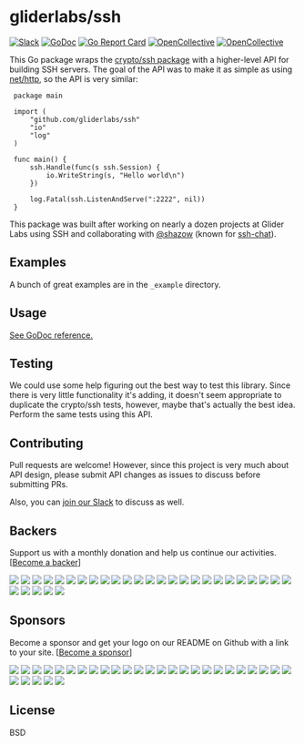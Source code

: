 # gliderlabs/ssh

[![Slack](http://slack.gliderlabs.com/badge.svg)](http://slack.gliderlabs.com) [![GoDoc](https://godoc.org/github.com/gliderlabs/ssh?status.svg)](https://godoc.org/github.com/gliderlabs/ssh) [![Go Report Card](https://goreportcard.com/badge/github.com/gliderlabs/ssh)](https://goreportcard.com/report/github.com/gliderlabs/ssh) [![OpenCollective](https://opencollective.com/ssh/backers/badge.svg)](#backers) [![OpenCollective](https://opencollective.com/ssh/sponsors/badge.svg)](#sponsors)

This Go package wraps the [crypto/ssh
package](https://godoc.org/golang.org/x/crypto/ssh) with a higher-level API for
building SSH servers. The goal of the API was to make it as simple as using
[net/http](https://golang.org/pkg/net/http/), so the API is very similar:

```
 package main

 import (
     "github.com/gliderlabs/ssh"
     "io"
     "log"
 )

 func main() {
     ssh.Handle(func(s ssh.Session) {
         io.WriteString(s, "Hello world\n")
     })  

     log.Fatal(ssh.ListenAndServe(":2222", nil))
 }

```

This package was built after working on nearly a dozen projects at Glider Labs using SSH and collaborating with [@shazow](https://twitter.com/shazow) (known for [ssh-chat](https://github.com/shazow/ssh-chat)).

## Examples

A bunch of great examples are in the `_example` directory.

## Usage

[See GoDoc reference.](https://godoc.org/github.com/gliderlabs/ssh)

## Testing

We could use some help figuring out the best way to test this library. Since
there is very little functionality it's adding, it doesn't seem appropriate to
duplicate the crypto/ssh tests, however, maybe that's actually the best idea. Perform
the same tests using this API.

## Contributing

Pull requests are welcome! However, since this project is very much about API
design, please submit API changes as issues to discuss before submitting PRs.

Also, you can [join our Slack](http://slack.gliderlabs.com) to discuss as well.

## Backers

Support us with a monthly donation and help us continue our activities. [[Become a backer](https://opencollective.com/ssh#backer)]

<a href="https://opencollective.com/ssh/backer/0/website" target="_blank"><img src="https://opencollective.com/ssh/backer/0/avatar.svg"></a>
<a href="https://opencollective.com/ssh/backer/1/website" target="_blank"><img src="https://opencollective.com/ssh/backer/1/avatar.svg"></a>
<a href="https://opencollective.com/ssh/backer/2/website" target="_blank"><img src="https://opencollective.com/ssh/backer/2/avatar.svg"></a>
<a href="https://opencollective.com/ssh/backer/3/website" target="_blank"><img src="https://opencollective.com/ssh/backer/3/avatar.svg"></a>
<a href="https://opencollective.com/ssh/backer/4/website" target="_blank"><img src="https://opencollective.com/ssh/backer/4/avatar.svg"></a>
<a href="https://opencollective.com/ssh/backer/5/website" target="_blank"><img src="https://opencollective.com/ssh/backer/5/avatar.svg"></a>
<a href="https://opencollective.com/ssh/backer/6/website" target="_blank"><img src="https://opencollective.com/ssh/backer/6/avatar.svg"></a>
<a href="https://opencollective.com/ssh/backer/7/website" target="_blank"><img src="https://opencollective.com/ssh/backer/7/avatar.svg"></a>
<a href="https://opencollective.com/ssh/backer/8/website" target="_blank"><img src="https://opencollective.com/ssh/backer/8/avatar.svg"></a>
<a href="https://opencollective.com/ssh/backer/9/website" target="_blank"><img src="https://opencollective.com/ssh/backer/9/avatar.svg"></a>
<a href="https://opencollective.com/ssh/backer/10/website" target="_blank"><img src="https://opencollective.com/ssh/backer/10/avatar.svg"></a>
<a href="https://opencollective.com/ssh/backer/11/website" target="_blank"><img src="https://opencollective.com/ssh/backer/11/avatar.svg"></a>
<a href="https://opencollective.com/ssh/backer/12/website" target="_blank"><img src="https://opencollective.com/ssh/backer/12/avatar.svg"></a>
<a href="https://opencollective.com/ssh/backer/13/website" target="_blank"><img src="https://opencollective.com/ssh/backer/13/avatar.svg"></a>
<a href="https://opencollective.com/ssh/backer/14/website" target="_blank"><img src="https://opencollective.com/ssh/backer/14/avatar.svg"></a>
<a href="https://opencollective.com/ssh/backer/15/website" target="_blank"><img src="https://opencollective.com/ssh/backer/15/avatar.svg"></a>
<a href="https://opencollective.com/ssh/backer/16/website" target="_blank"><img src="https://opencollective.com/ssh/backer/16/avatar.svg"></a>
<a href="https://opencollective.com/ssh/backer/17/website" target="_blank"><img src="https://opencollective.com/ssh/backer/17/avatar.svg"></a>
<a href="https://opencollective.com/ssh/backer/18/website" target="_blank"><img src="https://opencollective.com/ssh/backer/18/avatar.svg"></a>
<a href="https://opencollective.com/ssh/backer/19/website" target="_blank"><img src="https://opencollective.com/ssh/backer/19/avatar.svg"></a>
<a href="https://opencollective.com/ssh/backer/20/website" target="_blank"><img src="https://opencollective.com/ssh/backer/20/avatar.svg"></a>
<a href="https://opencollective.com/ssh/backer/21/website" target="_blank"><img src="https://opencollective.com/ssh/backer/21/avatar.svg"></a>
<a href="https://opencollective.com/ssh/backer/22/website" target="_blank"><img src="https://opencollective.com/ssh/backer/22/avatar.svg"></a>
<a href="https://opencollective.com/ssh/backer/23/website" target="_blank"><img src="https://opencollective.com/ssh/backer/23/avatar.svg"></a>
<a href="https://opencollective.com/ssh/backer/24/website" target="_blank"><img src="https://opencollective.com/ssh/backer/24/avatar.svg"></a>
<a href="https://opencollective.com/ssh/backer/25/website" target="_blank"><img src="https://opencollective.com/ssh/backer/25/avatar.svg"></a>
<a href="https://opencollective.com/ssh/backer/26/website" target="_blank"><img src="https://opencollective.com/ssh/backer/26/avatar.svg"></a>
<a href="https://opencollective.com/ssh/backer/27/website" target="_blank"><img src="https://opencollective.com/ssh/backer/27/avatar.svg"></a>
<a href="https://opencollective.com/ssh/backer/28/website" target="_blank"><img src="https://opencollective.com/ssh/backer/28/avatar.svg"></a>
<a href="https://opencollective.com/ssh/backer/29/website" target="_blank"><img src="https://opencollective.com/ssh/backer/29/avatar.svg"></a>

## Sponsors

Become a sponsor and get your logo on our README on Github with a link to your site. [[Become a sponsor](https://opencollective.com/ssh#sponsor)]

<a href="https://opencollective.com/ssh/sponsor/0/website" target="_blank"><img src="https://opencollective.com/ssh/sponsor/0/avatar.svg"></a>
<a href="https://opencollective.com/ssh/sponsor/1/website" target="_blank"><img src="https://opencollective.com/ssh/sponsor/1/avatar.svg"></a>
<a href="https://opencollective.com/ssh/sponsor/2/website" target="_blank"><img src="https://opencollective.com/ssh/sponsor/2/avatar.svg"></a>
<a href="https://opencollective.com/ssh/sponsor/3/website" target="_blank"><img src="https://opencollective.com/ssh/sponsor/3/avatar.svg"></a>
<a href="https://opencollective.com/ssh/sponsor/4/website" target="_blank"><img src="https://opencollective.com/ssh/sponsor/4/avatar.svg"></a>
<a href="https://opencollective.com/ssh/sponsor/5/website" target="_blank"><img src="https://opencollective.com/ssh/sponsor/5/avatar.svg"></a>
<a href="https://opencollective.com/ssh/sponsor/6/website" target="_blank"><img src="https://opencollective.com/ssh/sponsor/6/avatar.svg"></a>
<a href="https://opencollective.com/ssh/sponsor/7/website" target="_blank"><img src="https://opencollective.com/ssh/sponsor/7/avatar.svg"></a>
<a href="https://opencollective.com/ssh/sponsor/8/website" target="_blank"><img src="https://opencollective.com/ssh/sponsor/8/avatar.svg"></a>
<a href="https://opencollective.com/ssh/sponsor/9/website" target="_blank"><img src="https://opencollective.com/ssh/sponsor/9/avatar.svg"></a>
<a href="https://opencollective.com/ssh/sponsor/10/website" target="_blank"><img src="https://opencollective.com/ssh/sponsor/10/avatar.svg"></a>
<a href="https://opencollective.com/ssh/sponsor/11/website" target="_blank"><img src="https://opencollective.com/ssh/sponsor/11/avatar.svg"></a>
<a href="https://opencollective.com/ssh/sponsor/12/website" target="_blank"><img src="https://opencollective.com/ssh/sponsor/12/avatar.svg"></a>
<a href="https://opencollective.com/ssh/sponsor/13/website" target="_blank"><img src="https://opencollective.com/ssh/sponsor/13/avatar.svg"></a>
<a href="https://opencollective.com/ssh/sponsor/14/website" target="_blank"><img src="https://opencollective.com/ssh/sponsor/14/avatar.svg"></a>
<a href="https://opencollective.com/ssh/sponsor/15/website" target="_blank"><img src="https://opencollective.com/ssh/sponsor/15/avatar.svg"></a>
<a href="https://opencollective.com/ssh/sponsor/16/website" target="_blank"><img src="https://opencollective.com/ssh/sponsor/16/avatar.svg"></a>
<a href="https://opencollective.com/ssh/sponsor/17/website" target="_blank"><img src="https://opencollective.com/ssh/sponsor/17/avatar.svg"></a>
<a href="https://opencollective.com/ssh/sponsor/18/website" target="_blank"><img src="https://opencollective.com/ssh/sponsor/18/avatar.svg"></a>
<a href="https://opencollective.com/ssh/sponsor/19/website" target="_blank"><img src="https://opencollective.com/ssh/sponsor/19/avatar.svg"></a>
<a href="https://opencollective.com/ssh/sponsor/20/website" target="_blank"><img src="https://opencollective.com/ssh/sponsor/20/avatar.svg"></a>
<a href="https://opencollective.com/ssh/sponsor/21/website" target="_blank"><img src="https://opencollective.com/ssh/sponsor/21/avatar.svg"></a>
<a href="https://opencollective.com/ssh/sponsor/22/website" target="_blank"><img src="https://opencollective.com/ssh/sponsor/22/avatar.svg"></a>
<a href="https://opencollective.com/ssh/sponsor/23/website" target="_blank"><img src="https://opencollective.com/ssh/sponsor/23/avatar.svg"></a>
<a href="https://opencollective.com/ssh/sponsor/24/website" target="_blank"><img src="https://opencollective.com/ssh/sponsor/24/avatar.svg"></a>
<a href="https://opencollective.com/ssh/sponsor/25/website" target="_blank"><img src="https://opencollective.com/ssh/sponsor/25/avatar.svg"></a>
<a href="https://opencollective.com/ssh/sponsor/26/website" target="_blank"><img src="https://opencollective.com/ssh/sponsor/26/avatar.svg"></a>
<a href="https://opencollective.com/ssh/sponsor/27/website" target="_blank"><img src="https://opencollective.com/ssh/sponsor/27/avatar.svg"></a>
<a href="https://opencollective.com/ssh/sponsor/28/website" target="_blank"><img src="https://opencollective.com/ssh/sponsor/28/avatar.svg"></a>
<a href="https://opencollective.com/ssh/sponsor/29/website" target="_blank"><img src="https://opencollective.com/ssh/sponsor/29/avatar.svg"></a>

## License

BSD
